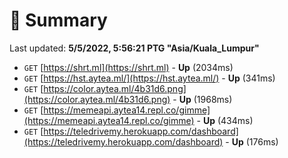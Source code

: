 # 📖 Summary
Last updated: **5/5/2022, 5:56:21 PTG "Asia/Kuala_Lumpur"**

- `GET` [https://shrt.ml](https://shrt.ml) - **Up** (2034ms)
- `GET` [https://hst.aytea.ml/](https://hst.aytea.ml/) - **Up** (341ms)
- `GET` [https://color.aytea.ml/4b31d6.png](https://color.aytea.ml/4b31d6.png) - **Up** (1968ms)
- `GET` [https://memeapi.aytea14.repl.co/gimme](https://memeapi.aytea14.repl.co/gimme) - **Up** (434ms)
- `GET` [https://teledrivemy.herokuapp.com/dashboard](https://teledrivemy.herokuapp.com/dashboard) - **Up** (176ms)
